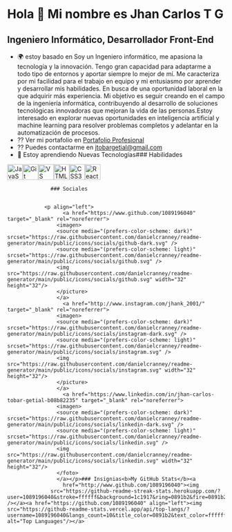 Hola 👋 Mi nombre es Jhan Carlos T G
================================

Ingeniero Informático, Desarrollador Front-End
----------------------------------------------------------------------------------------------------------------------------------------------------------------------------------------------------------------------------------------------------------------

* 🌍 estoy basado en Soy un Ingeniero informático, me apasiona la tecnología y la innovación. Tengo gran capacidad para adaptarme a todo tipo de entornos y aportar siempre lo mejor de mí. Me caracteriza por mi facilidad para el trabajo en equipo y mi entusiasmo por aprender y desarrollar mis habilidades. En busca de una oportunidad laboral en la que adquirir más experiencia. Mi objetivo es seguir creando en el campo de la ingeniería informática, contribuyendo al desarrollo de soluciones tecnológicas innovadoras que mejoran la vida de las personas.Estoy interesado en explorar nuevas oportunidades en inteligencia artificial y machine learning para resolver problemas completos y adelantar en la automatización de procesos.
*  ⁇  Ver mi portafolio en [Portafolio Profesional](http://mi-portafolio-seven-rose.vercel.app/)
*  ⁇  Puedes contactarme en [jtobargetial@gmail.com](mailto:jtobargetial@gmail.com)
* 🧠 Estoy aprendiendo Nuevas Tecnologias### Habilidades 
<p align="left">
<a href="https://developer.mozilla.org/en-US/docs/Web/JavaScript" target="_blank" rel="noreferrer"><img src="https://raw.githubusercontent.com/danielcranney/readme-generator/main/public/icons/skills/javascript-colored.svg" width="36" height="36" alt="JavaScript"/></a><a href="https://git-scm.com/" target="_blank" rel="noreferrer"><img src="https://raw.githubusercontent.com/danielcranney/readme-generator/main/public/icons/skills/git-colored.svg" width="36" height="36" alt="Git"/></a><a href="https://code.visualstudio.com/" target="_blank" rel="noreferrer"><img src="https://raw.githubusercontent.com/danielcranney/readme-generator/main/public/icons/skills/visualstudiocode.svg" width="36" height="36" alt="VS Code"/></a><a href="https://developer.mozilla.org/en-US/docs/Glossary/HTML5" target="_blank" rel="noreferrer"><img src="https://raw.githubusercontent.com/danielcranney/readme-generator/main/public/icons/skills/html5-colored.svg" width="36" height="36" alt="HTML5"/></a><a href="https://www.w3.org/TR/CSS/#css" target="_blank" rel="noreferrer"><img src="https://raw.githubusercontent.com/danielcranney/readme-generator/main/public/icons/skills/css3-colored.svg" width="36" height="36" alt="CSS3"/></a><a href="https://reactjs.org/" target="_blank" rel="noreferrer"><img src="https://raw.githubusercontent.com/danielcranney/readme-generator/main/public/icons/skills/react-colored.svg" width="36" height="36" alt="React"/></a>
                    </p>
                    
                  ### Sociales
                  
                  
                <p align="left">
                      <a href="https://www.github.com/1089196040" target="_blank" rel="noreferrer">
                    <imagen>
                    <source media="(prefers-color-scheme: dark)" srcset="https://raw.githubusercontent.com/danielcranney/readme-generator/main/public/icons/socials/github-dark.svg" />
                    <source media="(prefers-color-scheme: light)" srcset="https://raw.githubusercontent.com/danielcranney/readme-generator/main/public/icons/socials/github.svg" />
                    <img src="https://raw.githubusercontent.com/danielcranney/readme-generator/main/public/icons/socials/github.svg" width="32" height="32"/>
                    </picture>
                    </a>
                      <a href="http://www.instagram.com/jhank_2001/" target="_blank" rel="noreferrer">
                    <imagen>
                    <source media="(prefers-color-scheme: dark)" srcset="https://raw.githubusercontent.com/danielcranney/readme-generator/main/public/icons/socials/instagram-dark.svg" />
                    <source media="(prefers-color-scheme: light)" srcset="https://raw.githubusercontent.com/danielcranney/readme-generator/main/public/icons/socials/instagram.svg" />
                    <img src="https://raw.githubusercontent.com/danielcranney/readme-generator/main/public/icons/socials/instagram.svg" width="32" height="32"/>
                    </picture>
                    </a>
                      <a href="https://www.linkedin.com/in/jhan-carlos-tobar-getial-b08b82235" target="_blank" rel="noreferrer">
                    <imagen>
                    <source media="(prefers-color-scheme: dark)" srcset="https://raw.githubusercontent.com/danielcranney/readme-generator/main/public/icons/socials/linkedin-dark.svg" />
                    <source media="(prefers-color-scheme: light)" srcset="https://raw.githubusercontent.com/danielcranney/readme-generator/main/public/icons/socials/linkedin.svg" />
                    <img src="https://raw.githubusercontent.com/danielcranney/readme-generator/main/public/icons/socials/linkedin.svg" width="32" height="32"/>
                    </foto>
                    </a></p>### Insignias<b>My GitHub Stats</b><a
                      href="http://www.github.com/1089196040"><img
                  src="https://github-readme-streak-stats.herokuapp.com/?user=1089196040&stroke=ffffff&background=1c1917&ring=0891b2&fire=0891b2&currStreakNum=ffffff&currStreakLabel=0891b2&sideNums=ffffff&sideLabels=ffffff&dates=ffffff&hide_border=true" /></a><a href="https://github.com/1089196040" align="left"><img src="https://github-readme-stats.vercel.app/api/top-langs/?username=1089196040&langs_count=10&title_color=0891b2&text_color=ffffff&icon_color=0891b2&bg_color=1c1917&hide_border=true&locale=en&custom_title=Top%20%Languages" alt="Top Languages"/></a>
